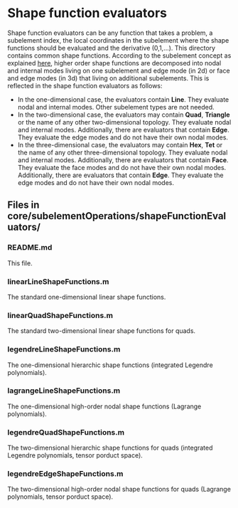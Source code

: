 <h1> Shape function evaluators </h1>

Shape function evaluators can be any function that takes a problem, a subelement index, the local coordinates in the subelement where the shape functions should be evaluated and the derivative (0,1,...).
This directory contains common shape functions.
According to the subelement concept as explained <a href="core/subelementOperations">here</a>, higher order shape functions are decomposed into nodal and internal modes living on one subelement and edge mode (in 2d) or face and edge modes (in 3d) that living on additional subelements. This is reflected in the shape function evaluators as follows:

<ul>
<li> In the one-dimensional case, the evaluators contain <b>Line</b>. They evaluate nodal and internal modes. Other subelement types are not needed. </li>
<li> In the two-dimensional case, the evaluators may contain <b>Quad</b>, <b>Triangle</b> or the name of any other two-dimensional topology. They evaluate nodal and internal modes. Additionally, there are evaluators that contain <b>Edge</b>. They evaluate the edge modes and do not have their own nodal modes.</li>
<li> In the three-dimensional case, the evaluators may contain <b>Hex</b>, <b>Tet</b> or the name of any other three-dimensional topology. They evaluate nodal and internal modes. Additionally, there are evaluators that contain <b>Face</b>. They evaluate the face modes and do not have their own nodal modes. Additionally, there are evaluators that contain <b>Edge</b>. They evaluate the edge modes and do not have their own nodal modes.</li>
</ul>


<h2> Files in core/subelementOperations/shapeFunctionEvaluators/</h2>

<h3>README.md</h3>
This file.

<h3>linearLineShapeFunctions.m</h3>
The standard one-dimensional linear shape functions.

<h3>linearQuadShapeFunctions.m</h3>
The standard two-dimensional linear shape functions for quads.

<h3>legendreLineShapeFunctions.m</h3>
The one-dimensional hierarchic shape functions (integrated Legendre polynomials).

<h3>lagrangeLineShapeFunctions.m</h3>
The one-dimensional high-order nodal shape functions (Lagrange polynomials).

<h3>legendreQuadShapeFunctions.m</h3>
The two-dimensional hierarchic shape functions for quads (integrated Legendre polynomials, tensor porduct space).


<h3>legendreEdgeShapeFunctions.m</h3>
The two-dimensional high-order nodal shape functions for quads (Lagrange polynomials, tensor porduct space).
